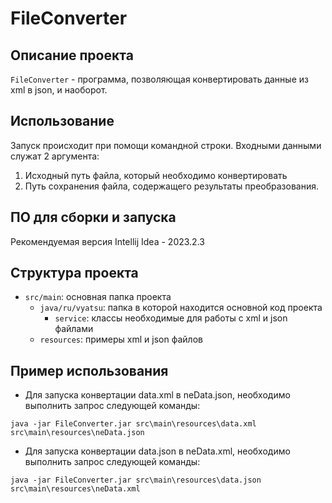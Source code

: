 # FileConverter
## Описание проекта
`FileConverter` - программа, позволяющая конвертировать данные из xml в json, и наоборот.
## Использование
Запуск происходит при помощи командной строки. Входными данными служат 2 аргумента:
1. Исходный путь файла, который необходимо конвертировать
1. Путь сохранения файла, содержащего результаты преобразования.
## ПО для сборки и запуска
Рекомендуемая версия Intellij Idea - 2023.2.3
## Структура проекта
- `src/main`: основная папка проекта
  - `java/ru/vyatsu`: папка в которой находится основной код проекта
    - `service`: классы необходимые для работы с xml и json файлами 
  - `resources`: примеры xml и json файлов
## Пример использования
- Для запуска конвертации data.xml в neData.json, необходимо выполнить запрос следующей команды:
```
java -jar FileConverter.jar src\main\resources\data.xml src\main\resources\neData.json
```
- Для запуска конвертации data.json в neData.xml, необходимо выполнить запрос следующей команды:
```
java -jar FileConverter.jar src\main\resources\data.json src\main\resources\neData.xml
```
